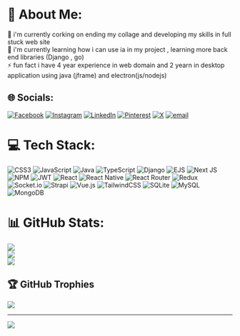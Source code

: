 # 💫 About Me:
🔭 i'm currently corking on ending my collage and developing my skills in full stuck web site<br>🌱 i'm currently learning how i can use ia in my project , learning more back end libraries (Django , go)<br>⚡ fun fact i have 4 year experience in web domain and 2 yearn in desktop application using java (jframe) and electron(js/nodejs)


## 🌐 Socials:
[![Facebook](https://img.shields.io/badge/Facebook-%231877F2.svg?logo=Facebook&logoColor=white)](https://facebook.com/https://www.facebook.com/benabdallah.samir.94) [![Instagram](https://img.shields.io/badge/Instagram-%23E4405F.svg?logo=Instagram&logoColor=white)](https://instagram.com/_samirbenabdallah) [![LinkedIn](https://img.shields.io/badge/LinkedIn-%230077B5.svg?logo=linkedin&logoColor=white)](https://linkedin.com/in/samirBenabdallah) [![Pinterest](https://img.shields.io/badge/Pinterest-%23E60023.svg?logo=Pinterest&logoColor=white)](https://pinterest.com/benabdallahsamir_) [![X](https://img.shields.io/badge/X-black.svg?logo=X&logoColor=white)](https://x.com/samir_benabd) [![email](https://img.shields.io/badge/Email-D14836?logo=gmail&logoColor=white)](mailto:benabdallaSamir@gmail.com) 

# 💻 Tech Stack:
![CSS3](https://img.shields.io/badge/css3-%231572B6.svg?style=for-the-badge&logo=css3&logoColor=white) ![JavaScript](https://img.shields.io/badge/javascript-%23323330.svg?style=for-the-badge&logo=javascript&logoColor=%23F7DF1E) ![Java](https://img.shields.io/badge/java-%23ED8B00.svg?style=for-the-badge&logo=openjdk&logoColor=white) ![TypeScript](https://img.shields.io/badge/typescript-%23007ACC.svg?style=for-the-badge&logo=typescript&logoColor=white) ![Django](https://img.shields.io/badge/django-%23092E20.svg?style=for-the-badge&logo=django&logoColor=white) ![EJS](https://img.shields.io/badge/ejs-%23B4CA65.svg?style=for-the-badge&logo=ejs&logoColor=black) ![Next JS](https://img.shields.io/badge/Next-black?style=for-the-badge&logo=next.js&logoColor=white) ![NPM](https://img.shields.io/badge/NPM-%23CB3837.svg?style=for-the-badge&logo=npm&logoColor=white) ![JWT](https://img.shields.io/badge/JWT-black?style=for-the-badge&logo=JSON%20web%20tokens) ![React](https://img.shields.io/badge/react-%2320232a.svg?style=for-the-badge&logo=react&logoColor=%2361DAFB) ![React Native](https://img.shields.io/badge/react_native-%2320232a.svg?style=for-the-badge&logo=react&logoColor=%2361DAFB) ![React Router](https://img.shields.io/badge/React_Router-CA4245?style=for-the-badge&logo=react-router&logoColor=white) ![Redux](https://img.shields.io/badge/redux-%23593d88.svg?style=for-the-badge&logo=redux&logoColor=white) ![Socket.io](https://img.shields.io/badge/Socket.io-black?style=for-the-badge&logo=socket.io&badgeColor=010101) ![Strapi](https://img.shields.io/badge/strapi-%232E7EEA.svg?style=for-the-badge&logo=strapi&logoColor=white) ![Vue.js](https://img.shields.io/badge/vue.js-%2335495e.svg?style=for-the-badge&logo=vuedotjs&logoColor=%234FC08D) ![TailwindCSS](https://img.shields.io/badge/tailwindcss-%2338B2AC.svg?style=for-the-badge&logo=tailwind-css&logoColor=white) ![SQLite](https://img.shields.io/badge/sqlite-%2307405e.svg?style=for-the-badge&logo=sqlite&logoColor=white) ![MySQL](https://img.shields.io/badge/mysql-4479A1.svg?style=for-the-badge&logo=mysql&logoColor=white) ![MongoDB](https://img.shields.io/badge/MongoDB-%234ea94b.svg?style=for-the-badge&logo=mongodb&logoColor=white)
# 📊 GitHub Stats:
![](https://github-readme-stats.vercel.app/api?username=benabdallahSamir&theme=dark&hide_border=false&include_all_commits=true&count_private=false)<br/>
![](https://nirzak-streak-stats.vercel.app/?user=benabdallahSamir&theme=dark&hide_border=false)<br/>
![](https://github-readme-stats.vercel.app/api/top-langs/?username=benabdallahSamir&theme=dark&hide_border=false&include_all_commits=true&count_private=false&layout=compact)

## 🏆 GitHub Trophies
![](https://github-profile-trophy.vercel.app/?username=benabdallahSamir&theme=radical&no-frame=false&no-bg=true&margin-w=4)

---
[![](https://visitcount.itsvg.in/api?id=benabdallahSamir&icon=0&color=0)](https://visitcount.itsvg.in)

<!-- Proudly created with GPRM ( https://gprm.itsvg.in ) -->

